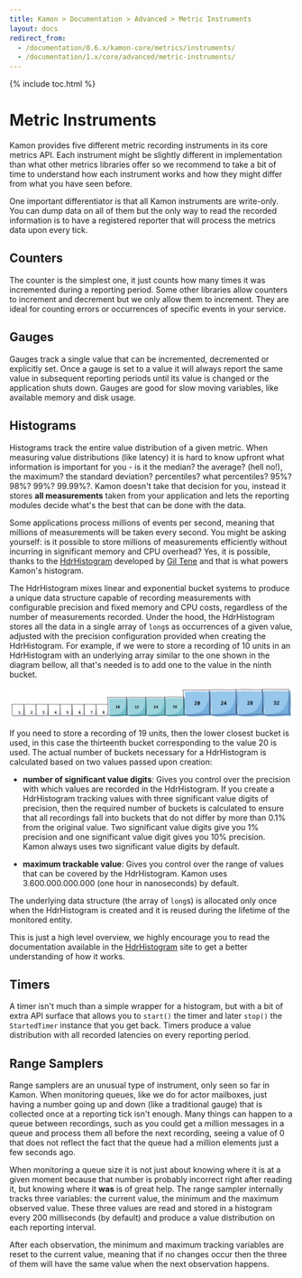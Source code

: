 ```yaml
---
title: Kamon > Documentation > Advanced > Metric Instruments
layout: docs
redirect_from:
  - /documentation/0.6.x/kamon-core/metrics/instruments/
  - /documentation/1.x/core/advanced/metric-instruments/
---
```


{% include toc.html %}

Metric Instruments
==================

Kamon provides five different metric recording instruments in its core metrics API. Each instrument might be slightly
different in implementation than what other metrics libraries offer so we recommend to take a bit of time to understand
how each instrument works and how they might differ from what you have seen before.

One important differentiator is that all Kamon instruments are write-only. You can dump data on all of them but the only
way to read the recorded information is to have a registered reporter that will process the metrics data upon every tick.



## Counters

The counter is the simplest one, it just counts how many times it was incremented during a reporting period. Some other
libraries allow counters to increment and decrement but we only allow them to increment. They are ideal for counting
errors or occurrences of specific events in your service.


## Gauges

Gauges track a single value that can be incremented, decremented or explicitly set. Once a gauge is set to a value it will
always report the same value in subsequent reporting periods until its value is changed or the application shuts down.
Gauges are good for slow moving variables, like available memory and disk usage.


## Histograms

Histograms track the entire value distribution of a given metric. When measuring value distributions (like latency)
it is hard to know upfront what information is important for you - is it the median? the average? (hell no!), the maximum?
the standard deviation? percentiles? what percentiles? 95%? 98%? 99%? 99.99%?. Kamon doesn't take that decision for you,
instead it stores **all measurements** taken from your application and lets the reporting modules decide what's the best that
can be done with the data.

Some applications process millions of events per second, meaning that millions of measurements will be taken every
second. You might be asking yourself: is it possible to store millions of measurements efficiently without incurring in
significant memory and CPU overhead? Yes, it is possible, thanks to the [HdrHistogram] developed by [Gil Tene] and that
is what powers Kamon's histogram.

The HdrHistogram mixes linear and exponential bucket systems to produce a unique data structure capable of recording
measurements with configurable precision and fixed memory and CPU costs, regardless of the number of measurements
recorded. Under the hood, the HdrHistogram stores all the data in a single array of `long`s as occurrences of a given value,
adjusted with the precision configuration provided when creating the HdrHistogram. For example, if we were to store a
recording of 10 units in an HdrHistogram with an underlying array similar to the one shown in the diagram bellow, all
that's needed is to add one to the value in the ninth bucket.

<img class="img-fluid" src="/assets/img/diagrams/hdr-layout.png">

If you need to store a recording of 19 units, then the lower closest bucket is used, in this case the thirteenth
bucket corresponding to the value 20 is used. The actual number of buckets necessary for a HdrHistogram is calculated
based on two values passed upon creation:

* __number of significant value digits__: Gives you control over the precision with which values are recorded in the
HdrHistogram. If you create a HdrHistogram tracking values with three significant value digits of precision, then the
required number of buckets is calculated to ensure that all recordings fall into buckets that do not differ by more than 0.1% from the original value. Two significant value digits give you 1% precision and one significant value
digit gives you 10% precision. Kamon always uses two significant value digits by default.

* __maximum trackable value__: Gives you control over the range of values that can be covered by the HdrHistogram. Kamon
uses 3.600.000.000.000 (one hour in nanoseconds) by default.

The underlying data structure (the array of `long`s) is allocated only once when the HdrHistogram is created and it is reused
during the lifetime of the monitored entity.

This is just a high level overview, we highly encourage you to read the documentation available in the [HdrHistogram]
site to get a better understanding of how it works.


## Timers

A timer isn't much than a simple wrapper for a histogram, but with a bit of extra API surface that allows you to `start()`
the timer and later `stop()` the `StartedTimer` instance that you get back. Timers produce a value distribution with all
recorded latencies on every reporting period.


## Range Samplers

Range samplers are an unusual type of instrument, only seen so far in Kamon. When monitoring queues, like we do for actor
mailboxes, just having a number going up and down (like a traditional gauge) that is collected once at a reporting tick isn't enough. Many things can happen to a queue between recordings, such as you could get a million messages in a queue and
process them all before the next recording, seeing a value of 0 that does not reflect the fact that the queue had a
million elements just a few seconds ago.

When monitoring a queue size it is not just about knowing where it is at a given moment because that number is probably
incorrect right after reading it, but knowing where it **was** is of great help. The range sampler internally tracks three
variables: the current value, the minimum and the maximum observed value. These three values are read and stored in a
histogram every 200 milliseconds (by default) and produce a value distribution on each reporting interval.

After each observation, the minimum and maximum tracking variables are reset to the current value, meaning that if no
changes occur then the three of them will have the same value when the next observation happens.




[HdrHistogram]: https://github.com/HdrHistogram/HdrHistogram
[Gil Tene]: https://twitter.com/giltene